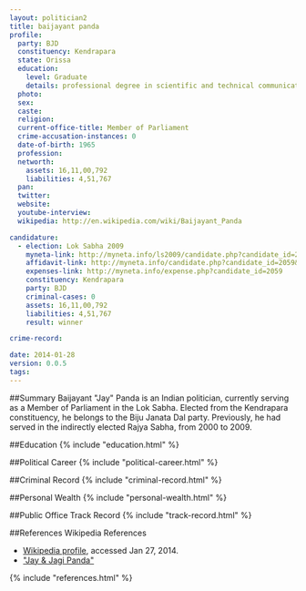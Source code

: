 ```yaml
---
layout: politician2
title: baijayant panda
profile: 
  party: BJD
  constituency: Kendrapara
  state: Orissa
  education: 
    level: Graduate
    details: professional degree in scientific and technical communication, a combined dual major in enginerring&management comunication from michigan, techonolgical university usain 1985
  photo: 
  sex: 
  caste: 
  religion: 
  current-office-title: Member of Parliament
  crime-accusation-instances: 0
  date-of-birth: 1965
  profession: 
  networth: 
    assets: 16,11,00,792
    liabilities: 4,51,767
  pan: 
  twitter: 
  website: 
  youtube-interview: 
  wikipedia: http://en.wikipedia.com/wiki/Baijayant_Panda

candidature: 
  - election: Lok Sabha 2009
    myneta-link: http://myneta.info/ls2009/candidate.php?candidate_id=2059
    affidavit-link: http://myneta.info/candidate.php?candidate_id=2059&scan=original
    expenses-link: http://myneta.info/expense.php?candidate_id=2059
    constituency: Kendrapara 
    party: BJD
    criminal-cases: 0
    assets: 16,11,00,792
    liabilities: 4,51,767
    result: winner 

crime-record: 

date: 2014-01-28
version: 0.0.5
tags: 
---
```

##Summary
Baijayant "Jay" Panda is an Indian politician, currently serving as a Member of Parliament in the Lok Sabha. Elected from the Kendrapara constituency, he belongs to the Biju Janata Dal party. Previously, he had served in the indirectly elected Rajya Sabha, from 2000 to 2009.




##Education
{% include "education.html" %}


##Political Career
{% include "political-career.html" %}


##Criminal Record
{% include "criminal-record.html" %}


##Personal Wealth
{% include "personal-wealth.html" %}


##Public Office Track Record
{% include "track-record.html" %}


##References
Wikipedia References
- [Wikipedia profile]({{page.profile.wikipedia}}), accessed Jan 27, 2014.
- ["Jay & Jagi Panda"][wiki1]

[wiki1]: http://www.ateliermagazine.in/details.php?nid=174


{% include "references.html" %}